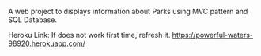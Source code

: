 
A web project to displays information about Parks using MVC pattern and SQL Database.


Heroku Link: If does not work first time, refresh it.
https://powerful-waters-98920.herokuapp.com/

